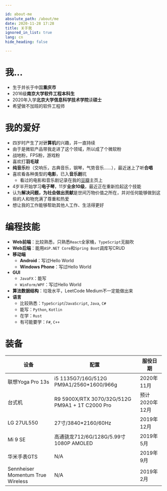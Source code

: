 ```yaml
---

id: about-me
absolute_path: /about/me
date: 2020-11-28 17:28
title: 关于我
ignored_in_list: true
lang: cn
hide_heading: false

---
```


# 我...

- 生于并长于中国**重庆市**
- 2016级**南京大学软件工程本科生**
- 2020年入学**北京大学信息科学技术学院**读**硕士**
- 希望做不加班的软件工程师

# 我的爱好

- 四岁时产生了对**计算机**的兴趣，并一直持续
- 由于是微软产品带我走进了这个领域，所以成了个微软粉
- 战地粉，FPS粉，游戏粉
- 喜欢打**羽毛球**
- **纯音乐**粉（交响乐，古典音乐，钢琴，气势音乐……），最近迷上了听**合唱**
- 喜欢看各种类型的**电影**，已入**音乐剧**坑
  - 看过的电影和音乐剧记录在我的[豆瓣](https://www.douban.com/people/183064260)主页上
- 4岁半开始学习**电子琴**，11岁**业余10级**，最近正在重新捡起这个技能
- 认为**解决问题，为社会做出贡献**是世间万物价值之所在，并对任何能够做到这些的人和物充满了尊重和热爱
- 想让我的工作能够帮助其他人工作、生活得更好

# 编程技能

- **Web前端**：比较熟悉，只熟悉`React`全家桶，`TypeScript`无脑吹
- **Web后端**：能用`ASP.NET Core`和`Spring Boot`调库写CRUD
- **移动端**
  - **Android**：写过Hello World
  - **Windows Phone**：写过Hello World
- **GUI**
  - `JavaFX`：能写
  - `WinForm/WPF`：写过Hello World
- **算法数据结构**：垃圾水平，LeetCode Medium不一定能做出来
- **语言**
  - 比较熟悉：`TypeScript`/`JavaScript`, `Java`, `C#`
  - 能写：`Python`, `Kotlin`
  - 在学：`Rust`
  - 有可能要学：`F#`, `C++`

# 装备

| 设备                              | 配置                                            | 服役日期       |
| --------------------------------- | ----------------------------------------------- | -------------- |
| 联想Yoga Pro 13s                  | i5 1135G7/16G/512G PM9A1/2560*1600/966g         | 2020年11月     |
| 台式机                            | R9 5900X/RTX 3070/32G/512G PM9A1 + 1T C2000 Pro | 预计2020年12月 |
| LG 27UL550                        | 27寸/3840*2160/60Hz                             | 2019年12月     |
| Mi 9 SE                           | 高通骁龙712/6G/128G/5.99寸1080P AMOLED          | 2019年5月      |
| 华米手表GTS                       | N/A                                             | 2019年9月      |
| Sennheiser Momentum True Wireless | N/A                                             | 2019年2月      |
